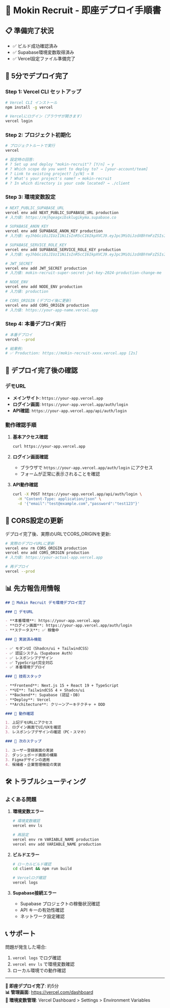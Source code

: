 # 🚀 Mokin Recruit - 即座デプロイ手順書

## 📋 準備完了状況

- ✅ ビルド成功確認済み
- ✅ Supabase環境変数取得済み
- ✅ Vercel設定ファイル準備完了

## 🎯 5分でデプロイ完了

### Step 1: Vercel CLI セットアップ

```bash
# Vercel CLI インストール
npm install -g vercel

# Vercelにログイン（ブラウザが開きます）
vercel login
```

### Step 2: プロジェクト初期化

```bash
# プロジェクトルートで実行
vercel

# 設定時の回答:
# ? Set up and deploy "mokin-recruit"? [Y/n] → y
# ? Which scope do you want to deploy to? → [your-account/team]
# ? Link to existing project? [y/N] → N
# ? What's your project's name? → mokin-recruit
# ? In which directory is your code located? → ./client
```

### Step 3: 環境変数設定

```bash
# NEXT_PUBLIC_SUPABASE_URL
vercel env add NEXT_PUBLIC_SUPABASE_URL production
# 入力値: https://mjhqeagxibsklugikyma.supabase.co

# SUPABASE_ANON_KEY
vercel env add SUPABASE_ANON_KEY production
# 入力値: eyJhbGciOiJIUzI1NiIsInR5cCI6IkpXVCJ9.eyJpc3MiOiJzdXBhYmFzZSIsInJlZiI6Im1qaHFlYWd4aWJza2x1Z2lreW1hIiwicm9sZSI6ImFub24iLCJpYXQiOjE3NTAzMjY1MzcsImV4cCI6MjA2NTkwMjUzN30.pNWyWJ1OxchoKfEJTsn7KC1yduaR6S6xETmfbrUdHIk

# SUPABASE_SERVICE_ROLE_KEY
vercel env add SUPABASE_SERVICE_ROLE_KEY production
# 入力値: eyJhbGciOiJIUzI1NiIsInR5cCI6IkpXVCJ9.eyJpc3MiOiJzdXBhYmFzZSIsInJlZiI6Im1qaHFlYWd4aWJza2x1Z2lreW1hIiwicm9sZSI6InNlcnZpY2Vfcm9sZSIsImlhdCI6MTc1MDMyNjUzNywiZXhwIjoyMDY1OTAyNTM3fQ.WZVAdSCbl9yP5wQ2YDvFGYvo0AUHXrYV1eMaFeb6uNE

# JWT_SECRET
vercel env add JWT_SECRET production
# 入力値: mokin-recruit-super-secret-jwt-key-2024-production-change-me

# NODE_ENV
vercel env add NODE_ENV production
# 入力値: production

# CORS_ORIGIN (デプロイ後に更新)
vercel env add CORS_ORIGIN production
# 入力値: https://your-app-name.vercel.app
```

### Step 4: 本番デプロイ実行

```bash
# 本番デプロイ
vercel --prod

# 結果例:
# ✅ Production: https://mokin-recruit-xxxx.vercel.app [2s]
```

## 🎉 デプロイ完了後の確認

### デモURL

- **メインサイト**: `https://your-app.vercel.app`
- **ログイン画面**: `https://your-app.vercel.app/auth/login`
- **API確認**: `https://your-app.vercel.app/api/auth/login`

### 動作確認手順

1. **基本アクセス確認**

   ```bash
   curl https://your-app.vercel.app
   ```

2. **ログイン画面確認**

   - ブラウザで `https://your-app.vercel.app/auth/login` にアクセス
   - フォームが正常に表示されることを確認

3. **API動作確認**
   ```bash
   curl -X POST https://your-app.vercel.app/api/auth/login \
     -H "Content-Type: application/json" \
     -d '{"email":"test@example.com","password":"test123"}'
   ```

## 🔧 CORS設定の更新

デプロイ完了後、実際のURLでCORS_ORIGINを更新:

```bash
# 実際のデプロイURLに更新
vercel env rm CORS_ORIGIN production
vercel env add CORS_ORIGIN production
# 入力値: https://your-actual-app.vercel.app

# 再デプロイ
vercel --prod
```

## 📊 先方報告用情報

```markdown
## 🎉 Mokin Recruit デモ環境デプロイ完了

### 📱 デモURL

- **本番環境**: https://your-app.vercel.app
- **ログイン画面**: https://your-app.vercel.app/auth/login
- **ステータス**: ✅ 稼働中

### 🔧 実装済み機能

- ✅ モダンUI（Shadcn/ui + TailwindCSS）
- ✅ 認証システム（Supabase Auth）
- ✅ レスポンシブデザイン
- ✅ TypeScript完全対応
- ✅ 本番環境デプロイ

### 🚀 技術スタック

- **Frontend**: Next.js 15 + React 19 + TypeScript
- **UI**: TailwindCSS 4 + Shadcn/ui
- **Backend**: Supabase (認証・DB)
- **Deploy**: Vercel
- **Architecture**: クリーンアーキテクチャ + DDD

### 📱 動作確認

1. 上記デモURLにアクセス
2. ログイン画面でUI/UXを確認
3. レスポンシブデザインの確認（PC・スマホ）

### 🎯 次のステップ

1. ユーザー登録画面の実装
2. ダッシュボード画面の構築
3. Figmaデザインの適用
4. 候補者・企業管理機能の実装
```

## 🛠️ トラブルシューティング

### よくある問題

1. **環境変数エラー**

   ```bash
   # 環境変数確認
   vercel env ls

   # 再設定
   vercel env rm VARIABLE_NAME production
   vercel env add VARIABLE_NAME production
   ```

2. **ビルドエラー**

   ```bash
   # ローカルビルド確認
   cd client && npm run build

   # Vercelログ確認
   vercel logs
   ```

3. **Supabase接続エラー**
   - Supabase プロジェクトの稼働状況確認
   - API キーの有効性確認
   - ネットワーク設定確認

## 📞 サポート

問題が発生した場合:

1. `vercel logs` でログ確認
2. `vercel env ls` で環境変数確認
3. ローカル環境での動作確認

---

**🎯 即座デプロイ完了**: 約5分  
**📊 管理画面**: https://vercel.com/dashboard  
**🔐 環境変数管理**: Vercel Dashboard > Settings > Environment Variables
